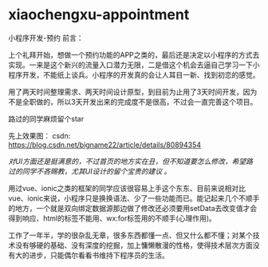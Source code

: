 # xiaochengxu-appointment
小程序开发-预约
前言：

上个礼拜开始，想做一个预约功能的APP之类的，最后还是决定以小程序的方式去实现。一来是这个新兴的流量入口潜力无限，二是借这个机会去逼自己学习一下小程序开发，不能纸上谈兵。小程序的开发真的会让人耳目一新、找到初恋的感觉。

用了两天时间整理需求、两天时间设计原型，到目前为止用了3天时间开发，因为不是全职做的，所以3天开发出来的完成度不是很高，不过会一直完善这个项目。

路过的同学麻烦留个star

先上效果图：
csdn: https://blog.csdn.net/bigname22/article/details/80894354

*对UI方面还是挺满意的，不过首页的地方实在丑，但不知道要怎么修改，希望路过的同学不吝赐教，尤其UI设计的留个宝贵的建议 。*

用过vue、ionic之类的框架的同学应该很容易上手这个东东、目前来说相对比vue、ionic来说，小程序只是换换语法、少了一些功能而已。能记起来几个不顺手的地方，一个就是双向绑定数据源那边做了修改还必须要用setData去改变值才会得到响应、html的标签不能用、wx:for标签用的不顺手(心理作用)。

工作了一年半，学的很杂乱无章，很多东西都懂一点、但又什么都不懂；对某个技术没有够硬的基础、没有深度的挖掘，加上慵懒散漫的性格，使得技术层次方面没有大的进步，只能偶尔看看书维持下程序员的生活。
